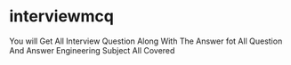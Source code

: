 # interviewmcq
You will Get All Interview Question Along With The Answer fot All Question And Answer Engineering Subject All Covered 
